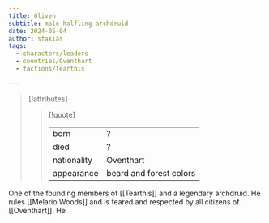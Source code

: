 ```yaml
---
title: Oliven
subtitle: male halfling archdruid
date: 2024-05-04
author: sfakias
tags:
  - characters/leaders
  - countries/Oventhart
  - factions/Tearthis

---
```

> [!attributes]
> 
> > [!quote]
> >
> > | | |
> > | --- | --- |
> > | born | ? |
> > | died | ? |
> > | nationality | Oventhart |
> > | appearance | beard and forest colors |

One of the founding members of [[Tearthis]] and a legendary archdruid. He rules [[Melario Woods]] and is feared and respected by all citizens of [[Oventhart]]. He 